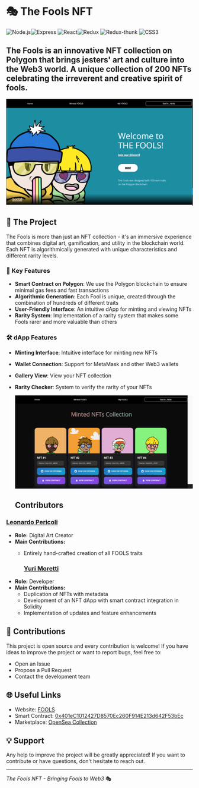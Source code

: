 # 🎭 The Fools NFT
![Node.js](https://img.shields.io/badge/-Node.js-green)![Express](https://img.shields.io/badge/-Express-blue) ![React](https://img.shields.io/badge/-React-blue)![Redux](https://img.shields.io/badge/-Redux-purple) ![Redux-thunk](https://img.shields.io/badge/-Redux--thunk-purple) ![CSS3](https://img.shields.io/badge/-CSS3-blue)

## The Fools is an innovative NFT collection on Polygon that brings  jesters' art and culture into the Web3 world. A unique collection of 200 NFTs celebrating the irreverent and creative spirit of  fools.
 

 ![Cattura.PNG](https://github.com/PixelPunkNFT/THE-FOOLS/blob/main/src/assets/img/Immagine%202024-12-10%20000830.png)

## 📜 The Project

The Fools is more than just an NFT collection - it's an immersive experience that combines digital art, gamification, and utility in the blockchain world. Each NFT is algorithmically generated with unique characteristics and different rarity levels.

### 🎨 Key Features

- **Smart Contract on Polygon**: We use the Polygon blockchain to ensure minimal gas fees and fast transactions
- **Algorithmic Generation**: Each Fool is unique, created through the combination of hundreds of different traits
- **User-Friendly Interface**: An intuitive dApp for minting and viewing NFTs
- **Rarity System**: Implementation of a rarity system that makes some Fools rarer and more valuable than others

### 🛠 dApp Features

- **Minting Interface**: Intuitive interface for minting new NFTs
- **Wallet Connection**: Support for MetaMask and other Web3 wallets
- **Gallery View**: View your NFT collection
- **Rarity Checker**: System to verify the rarity of your NFTs

  ![Cattura.PNG](https://github.com/PixelPunkNFT/THE-FOOLS/blob/main/src/assets/img/Immagine%202024-12-10%20011715.png)



  ## Contributors

### [Leonardo Pericoli](https://github.com/SolidLeoz)
- **Role:** Digital Art Creator
- **Main Contributions:**
  - Entirely hand-crafted creation of all FOOLS traits
 

    ### [Yuri Moretti](https://github.com/PixelPunkNFT)
- **Role:** Developer
- **Main Contributions:**  
  - Duplication of NFTs with metadata  
  - Development of an NFT dApp with smart contract integration in Solidity  
  - Implementation of updates and feature enhancements 


## 🤝 Contributions

This project is open source and every contribution is welcome! If you have ideas to improve the project or want to report bugs, feel free to:

- Open an Issue
- Propose a Pull Request
- Contact the development team

## 🌐 Useful Links

- Website: [FOOLS](https://thefools.netlify.app/)
- Smart Contract: [0x401eC1012427D8570Ec260F914E213d642F53bEc](https://polygonscan.com/address/0x401eC1012427D8570Ec260F914E213d642F53bEc)
- Marketplace: [OpenSea Collection](https://opensea.io/The-Fools)

## 💡 Support

Any help to improve the project will be greatly appreciated! If you want to contribute or have questions, don't hesitate to reach out.

---
*The Fools NFT - Bringing Fools to Web3* 🎭

